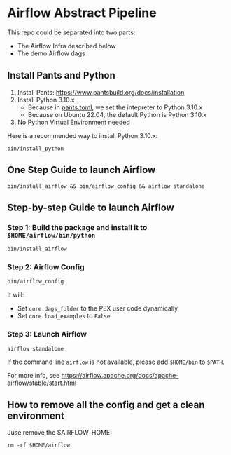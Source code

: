 # Airflow Abstract Pipeline
This repo could be separated into two parts:
+ The Airflow Infra described below
+ The demo Airflow dags

## Install Pants and Python
1. Install Pants: https://www.pantsbuild.org/docs/installation
2. Install Python 3.10.x
   + Because in [pants.toml](pants.toml), we set the intepreter to Python 3.10.x
   + Because on Ubuntu 22.04, the default Python is Python 3.10.x
3. No Python Virtual Environment needed

Here is a recommended way to install Python 3.10.x:
```
bin/install_python
```
## One Step Guide to launch Airflow
```
bin/install_airflow && bin/airflow_config && airflow standalone
```

## Step-by-step Guide to launch Airflow
### Step 1: Build the package and install it to `$HOME/airflow/bin/python`
``` bash
bin/install_airflow
```

### Step 2: Airflow Config
``` bash
bin/airflow_config
```
It will:
+ Set `core.dags_folder` to the PEX user code dynamically
+ Set `core.load_examples` to `False`


### Step 3: Launch Airflow
```
airflow standalone
```
If the command line `airflow` is not available, please add `$HOME/bin` to `$PATH`.

For more info, see https://airflow.apache.org/docs/apache-airflow/stable/start.html


## How to remove all the config and get a clean environment
Juse remove the $AIRFLOW_HOME:
```
rm -rf $HOME/airflow
```
